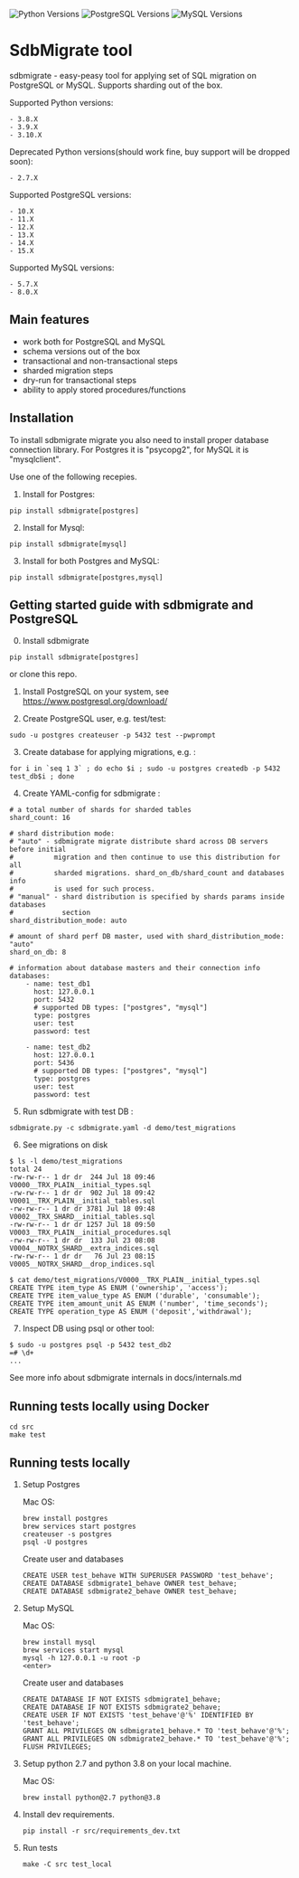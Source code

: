 ![Python Versions][python version badge]
![PostgreSQL Versions][postgresql version badge]
![MySQL Versions][mysql version badge]

# SdbMigrate tool

sdbmigrate - easy-peasy tool for applying set of SQL migration on PostgreSQL or MySQL. Supports sharding out of the box.


Supported Python versions:

    - 3.8.X
    - 3.9.X
    - 3.10.X

Deprecated Python versions(should work fine, buy support will be dropped soon):

    - 2.7.X

Supported PostgreSQL versions:

    - 10.X
    - 11.X
    - 12.X
    - 13.X
    - 14.X
    - 15.X

Supported MySQL versions:

    - 5.7.X
    - 8.0.X

## Main features

- work both for PostgreSQL and MySQL
- schema versions out of the box
- transactional and non-transactional steps
- sharded migration steps
- dry-run for transactional steps
- ability to apply stored procedures/functions

## Installation

To install sdbmigrate migrate you also need to install proper database connection library.
For Postgres it is "psycopg2", for MySQL it is "mysqlclient".

Use one of the following recepies.

1. Install for Postgres:
```
pip install sdbmigrate[postgres]
```
2. Install for Mysql:
```
pip install sdbmigrate[mysql]
```
3. Install for both Postgres and MySQL:
```
pip install sdbmigrate[postgres,mysql]
```

## Getting started guide with sdbmigrate and PostgreSQL

0. Install sdbmigrate

```
pip install sdbmigrate[postgres]
```

or clone this repo.

1. Install PostgreSQL on your system, see https://www.postgresql.org/download/

2. Create PostgreSQL user, e.g. test/test:

```
sudo -u postgres createuser -p 5432 test --pwprompt
```

3. Create database for applying migrations, e.g. :

```
for i in `seq 1 3` ; do echo $i ; sudo -u postgres createdb -p 5432 test_db$i ; done
```

4. Create YAML-config for sdbmigrate :

```
# a total number of shards for sharded tables
shard_count: 16

# shard distribution mode:
# "auto" - sdbmigrate migrate distribute shard across DB servers before initial
#          migration and then continue to use this distribution for all
#          sharded migrations. shard_on_db/shard_count and databases info
#          is used for such process.
# "manual" - shard distribution is specified by shards params inside databases
#            section
shard_distribution_mode: auto

# amount of shard perf DB master, used with shard_distribution_mode: "auto"
shard_on_db: 8

# information about database masters and their connection info
databases:
    - name: test_db1
      host: 127.0.0.1
      port: 5432
      # supported DB types: ["postgres", "mysql"]
      type: postgres
      user: test
      password: test

    - name: test_db2
      host: 127.0.0.1
      port: 5436
      # supported DB types: ["postgres", "mysql"]
      type: postgres
      user: test
      password: test

```

5. Run sdbmigrate with test DB :

```
sdbmigrate.py -c sdbmigrate.yaml -d demo/test_migrations
```

6. See migrations on disk

```
$ ls -l demo/test_migrations
total 24
-rw-rw-r-- 1 dr dr  244 Jul 18 09:46 V0000__TRX_PLAIN__initial_types.sql
-rw-rw-r-- 1 dr dr  902 Jul 18 09:42 V0001__TRX_PLAIN__initial_tables.sql
-rw-rw-r-- 1 dr dr 3781 Jul 18 09:48 V0002__TRX_SHARD__initial_tables.sql
-rw-rw-r-- 1 dr dr 1257 Jul 18 09:50 V0003__TRX_PLAIN__initial_procedures.sql
-rw-rw-r-- 1 dr dr  133 Jul 23 08:08 V0004__NOTRX_SHARD__extra_indices.sql
-rw-rw-r-- 1 dr dr   76 Jul 23 08:15 V0005__NOTRX_SHARD__drop_indices.sql

$ cat demo/test_migrations/V0000__TRX_PLAIN__initial_types.sql
CREATE TYPE item_type AS ENUM ('ownership', 'access');
CREATE TYPE item_value_type AS ENUM ('durable', 'consumable');
CREATE TYPE item_amount_unit AS ENUM ('number', 'time_seconds');
CREATE TYPE operation_type AS ENUM ('deposit','withdrawal');

```

7. Inspect DB using psql or other tool:

```
$ sudo -u postgres psql -p 5432 test_db2
=# \d+
...
```

See more info about sdbmigrate internals in docs/internals.md

## Running tests locally using Docker

```
cd src
make test
```


## Running tests locally

1. Setup Postgres

    Mac OS:
    ```
    brew install postgres
    brew services start postgres
    createuser -s postgres
    psql -U postgres
    ```

    Create user and databases
    ```
    CREATE USER test_behave WITH SUPERUSER PASSWORD 'test_behave';
    CREATE DATABASE sdbmigrate1_behave OWNER test_behave;
    CREATE DATABASE sdbmigrate2_behave OWNER test_behave;
    ```

2. Setup MySQL

    Mac OS:
    ```
    brew install mysql
    brew services start mysql
    mysql -h 127.0.0.1 -u root -p
    <enter>
    ```

    Create user and databases
    ```
    CREATE DATABASE IF NOT EXISTS sdbmigrate1_behave;
    CREATE DATABASE IF NOT EXISTS sdbmigrate2_behave;
    CREATE USER IF NOT EXISTS 'test_behave'@'%' IDENTIFIED BY 'test_behave';
    GRANT ALL PRIVILEGES ON sdbmigrate1_behave.* TO 'test_behave'@'%';
    GRANT ALL PRIVILEGES ON sdbmigrate2_behave.* TO 'test_behave'@'%';
    FLUSH PRIVILEGES;
    ```

3. Setup python 2.7 and python 3.8 on your local machine.

    Mac OS:
    ```
    brew install python@2.7 python@3.8
    ```

4. Install dev requirements.
    ```
    pip install -r src/requirements_dev.txt
    ```

5. Run tests
    ```
    make -C src test_local
   ```

<!-- Badges -->
[python version badge]: https://img.shields.io/badge/python-3.8%20to%203.10-green.svg?style=plastic```
[postgresql version badge]: https://img.shields.io/badge/postgresql-10%20to%2015-darkgreen.svg?style=plastic```
[mysql version badge]: https://img.shields.io/badge/mysql-5.7%20to%208.0-darkgreen.svg?style=plastic```
